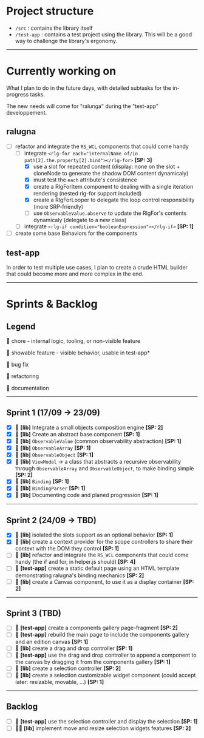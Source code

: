 # Project structure

* `/src` : contains the library itself
* `/test-app` : contains a test project using the library. This will be a good way to challenge the library's ergonomy.

---

# Currently working on

What I plan to do in the future days, with detailed subtasks for the in-progress tasks.

The new needs will come for "ralunga" during the "test-app" developpement.

## ralugna

- [ ] refactor and integrate the `RS_WCL` components that could come handy
    - [ ] integrate `<rlg-for each="internalName of/in path[2].the.property[2].bind"></rlg-for>` **[SP: 3]**
        - [x] use a slot for repeated content (display: none on the slot + cloneNode to generate the shadow DOM content dynamicaly)
        - [x] must test the `each` attribute's consistence
        - [x] create a RlgForItem component to dealing with a single iteration rendering (nested rlg-for support included)
        - [x] create a RlgForLooper to delegate the loop control responsibility (more SRP-friendly)
        - [ ] use `ObservableValue.observe` to update the RlgFor's contents dynamicaly (delegate to a new class)
    - [ ] integrate `<rlg-if condition="booleanExpression"></rlg-if>` **[SP: 1]**
- [ ] create some base Behaviors for the components

## test-app

In order to test multiple use cases, I plan to create a crude HTML builder that could become more and more complex in the end.

---

# Sprints & Backlog

## Legend

🧲 chore - internal logic, tooling, or non-visible feature

🧩 showable feature - visible behavior, usable in test-app*

🐛 bug fix

🔧 refactoring

🧾 documentation

---

## Sprint 1 (17/09 → 23/09)

- [x] 🧲 **[lib]** Integrate a small objects composition engine **[SP: 2]**
- [x] 🧲 **[lib]** Create an abstract base component **[SP: 1]**
- [x] 🧲 **[lib]** `ObservableValue` (common observability abstraction) **[SP: 1]**
- [x] 🧲 **[lib]** `ObservableArray` **[SP: 1]**
- [x] 🧲 **[lib]** `ObservableObject` **[SP: 1]**
- [x] 🧲 **[lib]** `ViewModel` → a class that abstracts a recursive observability through `ObservableArray` and `ObservableObject`, to make binding simple **[SP: 2]**
- [x] 🧲 **[lib]** `Binding` **[SP: 1]**
- [x] 🧲 **[lib]** `BindingParser` **[SP: 1]**
- [x] 🧾 **[lib]** Documenting code and planed progression **[SP: 1]**

---

## Sprint 2 (24/09 → TBD)

- [x] 🔧 **[lib]** isolated the slots support as an optional behavior **[SP: 1]**
- [x] 🧲 **[lib]** create a context provider for the scope controllers to share their context with the DOM they control **[SP: 1]**
- [ ] 🧲 **[lib]** refactor and integrate the `RS_WCL` components that could come handy (the if and for, in helper.js should) **[SP: 4]**
- [ ] 🧩 **[test-app]** create a static default page using an HTML template demonstrating ralugna's binding mechanics **[SP: 2]**
- [ ] 🧲 **[lib]** create a Canvas component, to use it as a display container **[SP: 2]**

---

## Sprint 3 (TBD)

- [ ] 🧩 **[test-app]** create a components gallery page-fragment **[SP: 2]**
- [ ] 🧩 **[test-app]** rebuild the main page to include the components gallery and an edition canvas **[SP: 1]**
- [ ] 🧲 **[lib]** create a drag and drop controller **[SP: 1]**
- [ ] 🧩 **[test-app]** use the drag and drop controller to append a component to the canvas by dragging it from the components gallery **[SP: 1]**
- [ ] 🧲 **[lib]** create a selection controller **[SP: 2]**
- [ ] 🧲 **[lib]** create a selection customizable widget component (could accept later: resizable, movable, ...) **[SP: 1]**

---

## Backlog

- [ ] 🧩 **[test-app]** use the selection controller and display the selection **[SP: 1]**
- [ ] 🧲🧩 **[lib]** implement move and resize selection widgets features **[SP: 2]**